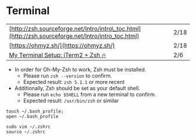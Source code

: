 # Terminal

|  |  |
| :--- | :--- |
| [http://zsh.sourceforge.net/Intro/intro\_toc.html](http://zsh.sourceforge.net/Intro/intro_toc.html) | 2/18 |
| [https://ohmyz.sh/](https://ohmyz.sh/) | 2/18 |
| [My Terminal Setup: iTerm2 + Zsh 🔥](https://dev.to/aspittel/my-terminal-setup-iterm2--zsh--30lm) | 2/6 |

* In order for Oh-My-Zsh to work, Zsh must be installed.
  * Please run `zsh --version` to confirm.
  * Expected result: `zsh 5.1.1` or more recent
* Additionally, Zsh should be set as your default shell.
  * Please run `echo $SHELL` from a new terminal to confirm.
  * Expected result: `/usr/bin/zsh` or similar

```text
touch ~/.bash_profile;
open ~/.bash_profile

sudo vim ~/.zshrc
source ~/.zshrc
```

